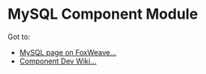 # MySQL Component Module
Got to:

* [MySQL page on FoxWeave...](http://www.foxweave.com/apps-and-dbs/mysql/)
* [Component Dev Wiki...](https://github.com/FoxWeave/components/wiki/FoxWeave%20Component%20Dev%20Wiki)
